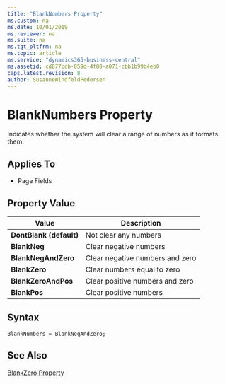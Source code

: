 ```yaml
---
title: "BlankNumbers Property"
ms.custom: na
ms.date: 10/01/2019
ms.reviewer: na
ms.suite: na
ms.tgt_pltfrm: na
ms.topic: article
ms.service: "dynamics365-business-central"
ms.assetid: cd877cdb-059d-4f88-a071-cbb1b99b4eb0
caps.latest.revision: 8
author: SusanneWindfeldPedersen
---
```


# BlankNumbers Property
Indicates whether the system will clear a range of numbers as it formats them.  
  
## Applies To  
  
- Page Fields  
  
## Property Value  
  
|**Value**|**Description**|  
|---------------|---------------------|  
|**DontBlank (default)**|Not clear any numbers|  
|**BlankNeg**|Clear negative numbers|  
|**BlankNegAndZero**|Clear negative numbers and zero|  
|**BlankZero**|Clear numbers equal to zero|  
|**BlankZeroAndPos**|Clear positive numbers and zero|  
|**BlankPos**|Clear positive numbers|  

## Syntax  
```
BlankNumbers = BlankNegAndZero;
```
## See Also  
 [BlankZero Property](devenv-blankzero-property.md)